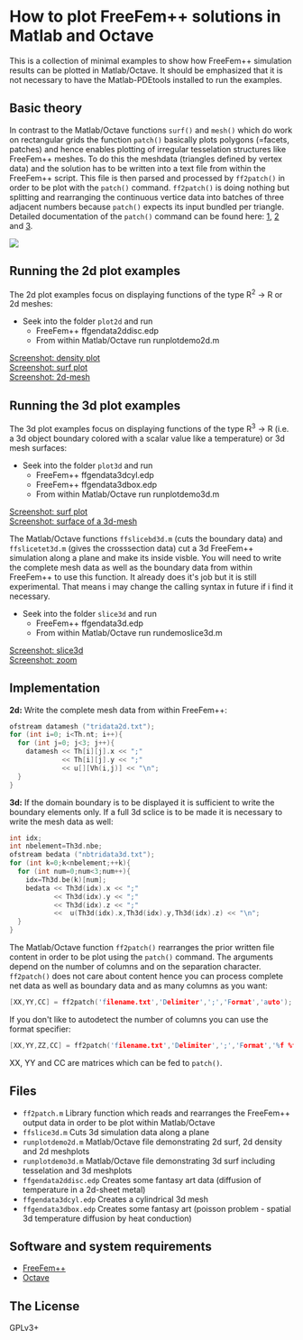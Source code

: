# How to plot FreeFem++ solutions in Matlab and Octave

This is a collection of minimal examples to show how FreeFem++ simulation results can be plotted in Matlab/Octave. It should be emphasized that it is not necessary to have the Matlab-PDEtools installed to run the examples.

## Basic theory

In contrast to the Matlab/Octave functions `surf()` and `mesh()` which do work on rectangular grids the function `patch()` basically plots polygons (=facets, patches) and hence enables plotting of irregular tesselation structures like FreeFem++ meshes. To do this the meshdata (triangles defined by vertex data) and the solution has to be written into a text file from within the FreeFem++ script. This file is then parsed and processed by `ff2patch()` in order to be plot with the `patch()` command. `ff2patch()` is doing nothing but splitting and rearranging the continuous vertice data into batches of three adjacent numbers because `patch()` expects its input bundled per triangle. Detailed documentation of the `patch()` command can be found here: [1](https://de.mathworks.com/help/matlab/ref/patch.html), [2](https://de.mathworks.com/help/matlab/visualize/introduction-to-patch-objects.html) and [3](https://de.mathworks.com/help/matlab/creating_plots/how-patch-data-relates-to-a-colormap.html).

![](https://raw.githubusercontent.com/samplemaker/freefem_matlab_octave_plot/public/screenshots/3dmesh.png)

## Running the 2d plot examples

The 2d plot examples focus on displaying functions of the type R<sup>2</sup> &rarr; R or 2d meshes:

  * Seek into the folder `plot2d` and run
    * FreeFem++ ffgendata2ddisc.edp
    * From within Matlab/Octave run runplotdemo2d.m

[Screenshot: density plot](https://raw.githubusercontent.com/samplemaker/freefem_matlab_octave_plot/public/screenshots/2ddensity.png)  
[Screenshot: surf plot](https://raw.githubusercontent.com/samplemaker/freefem_matlab_octave_plot/public/screenshots/2dsurf.png)  
[Screenshot: 2d-mesh](https://raw.githubusercontent.com/samplemaker/freefem_matlab_octave_plot/public/screenshots/2dmesh.png)  

## Running the 3d plot examples

The 3d plot examples focus on displaying functions of the type R<sup>3</sup> &rarr; R (i.e. a 3d object boundary colored with a scalar value like a temperature) or 3d mesh surfaces:

  * Seek into the folder `plot3d` and run
    * FreeFem++ ffgendata3dcyl.edp
    * FreeFem++ ffgendata3dbox.edp
    * From within Matlab/Octave run runplotdemo3d.m

[Screenshot: surf plot](https://raw.githubusercontent.com/samplemaker/freefem_matlab_octave_plot/public/screenshots/3dsurf_2.png)  
[Screenshot: surface of a 3d-mesh](https://raw.githubusercontent.com/samplemaker/freefem_matlab_octave_plot/public/screenshots/3dmesh.png)

The Matlab/Octave functions `ffslicebd3d.m` (cuts the boundary data) and `ffslicetet3d.m` (gives the crosssection data) cut a 3d FreeFem++ simulation along a plane and make its inside visble. You will need to write the complete mesh data as well as the boundary data from within FreeFem++ to use this function. It already does it's job but it is still experimental. That means i may change the calling syntax in future if i find it necessary. 

  * Seek into the folder `slice3d` and run
    * FreeFem++ ffgendata3d.edp
    * From within Matlab/Octave run  rundemoslice3d.m

[Screenshot: slice3d](https://raw.githubusercontent.com/samplemaker/freefem_matlab_octave_plot/public/screenshots/3dsurf_slice3.png)  
[Screenshot: zoom](https://raw.githubusercontent.com/samplemaker/freefem_matlab_octave_plot/public/screenshots/3dsurf_slice4.png)  

## Implementation

**2d:** Write the complete mesh data from within FreeFem++:

```cpp
ofstream datamesh ("tridata2d.txt");
for (int i=0; i<Th.nt; i++){
  for (int j=0; j<3; j++){
    datamesh << Th[i][j].x << ";"
             << Th[i][j].y << ";"
             << u[][Vh(i,j)] << "\n";
  }
}
```

**3d:** If the domain boundary is to be displayed it is sufficient to write the boundary elements only. If a full 3d sclice is to be made it is necessary to write the mesh data as well:

```cpp
int idx;
int nbelement=Th3d.nbe;
ofstream bedata ("nbtridata3d.txt");
for (int k=0;k<nbelement;++k){
  for (int num=0;num<3;num++){
    idx=Th3d.be(k)[num];
    bedata << Th3d(idx).x << ";"
           << Th3d(idx).y << ";"
           << Th3d(idx).z << ";"
           <<  u(Th3d(idx).x,Th3d(idx).y,Th3d(idx).z) << "\n";
  }
}
```

The Matlab/Octave function `ff2patch()` rearranges the prior written file content in order to be plot using the `patch()` command. The arguments depend on the number of columns and on the separation character. `ff2patch()` does not care about content hence you can process complete net data as well as boundary data and as many columns as you want:

```cpp
[XX,YY,CC] = ff2patch('filename.txt','Delimiter',';','Format','auto');
```
If you don't like to autodetect the number of columns you can use the format specifier:

```cpp
[XX,YY,ZZ,CC] = ff2patch('filename.txt','Delimiter',';','Format','%f %f %f %f');
```
XX, YY and CC are matrices which can be fed to `patch()`.

## Files

  * `ff2patch.m` Library function which reads and rearranges the FreeFem++ output data in order to be plot within Matlab/Octave
  * `ffslice3d.m` Cuts 3d simulation data along a plane
  * `runplotdemo2d.m` Matlab/Octave file demonstrating 2d surf, 2d density and 2d meshplots
  * `runplotdemo3d.m` Matlab/Octave file demonstrating 3d surf including tesselation and 3d meshplots
  * `ffgendata2ddisc.edp` Creates some fantasy art data (diffusion of temperature in a 2d-sheet metal)
  * `ffgendata3dcyl.edp` Creates a cylindrical 3d mesh
  * `ffgendata3dbox.edp` Creates some fantasy art (poisson problem - spatial 3d temperature diffusion by heat conduction)

## Software and system requirements

  * [FreeFem++][freefem]
  * [Octave][octave]

[freefem]:    http://www.freefem.org//
             "FreeFem++ solver for partial differential equations"
[octave]:     https://www.gnu.org/software/octave/
             "GNU Octave scientific programming language"

## The License

GPLv3+

